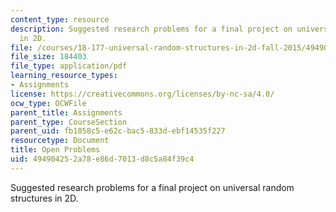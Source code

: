 ```yaml
---
content_type: resource
description: Suggested research problems for a final project on universal random structures
  in 2D.
file: /courses/18-177-universal-random-structures-in-2d-fall-2015/494904252a78e86d7013d8c5a84f39c4_MIT18_177F15_openp.pdf
file_size: 184403
file_type: application/pdf
learning_resource_types:
- Assignments
license: https://creativecommons.org/licenses/by-nc-sa/4.0/
ocw_type: OCWFile
parent_title: Assignments
parent_type: CourseSection
parent_uid: fb1058c5-e62c-bac5-833d-ebf14535f227
resourcetype: Document
title: Open Problems
uid: 49490425-2a78-e86d-7013-d8c5a84f39c4
---
```

Suggested research problems for a final project on universal random structures in 2D.